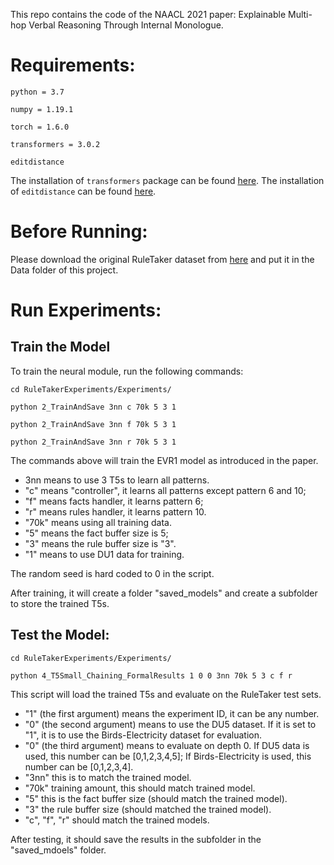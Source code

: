 This repo contains the code of the NAACL 2021 paper: Explainable Multi-hop Verbal Reasoning Through Internal Monologue.

# Requirements:
`python = 3.7`

`numpy = 1.19.1`

`torch = 1.6.0`

`transformers = 3.0.2`

`editdistance`

The installation of `transformers` package can be found [here](https://huggingface.co/transformers/installation.html). The installation of `editdistance` can be found [here](https://github.com/roy-ht/editdistance).

# Before Running:
Please download the original RuleTaker dataset from [here](https://allenai.org/data/ruletaker) and put it in the Data folder of this project. 

# Run Experiments: 

## Train the Model
To train the neural module, run the following commands: 

`cd RuleTakerExperiments/Experiments/`

`python 2_TrainAndSave 3nn c 70k 5 3 1`

`python 2_TrainAndSave 3nn f 70k 5 3 1`

`python 2_TrainAndSave 3nn r 70k 5 3 1`

The commands above will train the EVR1 model as introduced in the paper. 
+ 3nn means to use 3 T5s to learn all patterns. 
+ "c" means "controller", it learns all patterns except pattern 6 and 10; 
+ "f" means facts handler, it learns pattern 6; 
+ "r" means rules handler, it learns pattern 10. 
+ "70k" means using all training data. 
+ "5" means the fact buffer size is 5; 
+ "3" means the rule buffer size is "3". 
+ "1" means to use DU1 data for training.

The random seed is hard coded to 0 in the script. 

After training, it will create a folder "saved_models" and create a subfolder to store the trained T5s. 

## Test the Model:
`cd RuleTakerExperiments/Experiments/`

`python 4_T5Small_Chaining_FormalResults 1 0 0 3nn 70k 5 3 c f r`

This script will load the trained T5s and evaluate on the RuleTaker test sets. 
+ "1" (the first argument) means the experiment ID, it can be any number. 
+ "0" (the second argument) means to use the DU5 dataset. If it is set to "1", it is to use the Birds-Electricity dataset for evaluation. 
+ "0" (the third argument) means to evaluate on depth 0. If DU5 data is used, this number can be [0,1,2,3,4,5]; If Birds-Electricity is used, this number can be [0,1,2,3,4]. 
+ "3nn" this is to match the trained model. 
+ "70k" training amount, this should match trained model.
+ "5" this is the fact buffer size (should match the trained model). 
+ "3" the rule buffer size (should matched the trained model). 
+ "c", "f", "r" should match the trained models. 

After testing, it should save the results in the subfolder in the "saved_mdoels" folder. 



